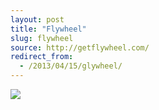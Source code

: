 ```yaml
---
layout: post
title: "Flywheel"
slug: flywheel
source: http://getflywheel.com/
redirect_from:
  - /2013/04/15/glywheel/
---
```


<img src="{{ site.url }}/assets/img/screenshots/flywheel.jpg">
